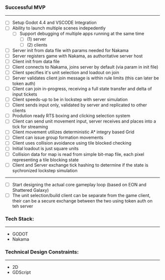 ### Successful MVP
---

- [ ] Setup Godot 4.4 and VSCODE Integration
- [ ] Ability to launch multiple scenes indepedently
  - [ ] Support debugging of multiple apps running at the same time
    - [ ] (1) server
    - [ ] (2) clients
- [ ] Server init from data file with params needed for Nakama
- [ ] Server registers game with Nakama, as authoritative server host
- [ ] Client init from data file
- [ ] Client connects to Nakama, joins server by default (via param in init file)
- [ ] Client specifies it's unit selection and loadout on join
- [ ] Server validates client join message is within rule limits (this can later be token auth)
- [ ] Client can join in-progress, receiving a full state transfer and delta of input tickets
- [ ] Client speeds-up to be in lockstep with server simulation
- [ ] Client sends input only, validated by server and replicated to other clients
- [ ] Prodution ready RTS boxing and clicking selection system
- [ ] Client can send unit movement input, server receives and places into a tick for streaming
- [ ] Client movement utilizes deterministic A* integry based Grid
- [ ] Client can issue group formation movements
- [ ] Client uses collision avoidance using tile blocked checking
- [ ] Initial loadout is just square units
- [ ] Collision data for map is read from simple bit-map file, each pixel representing a tile blocking state
- [ ] Client and Server exchange tick hashing to determine if the state is sychronized lockstep simulation
---
- [ ] Start designing the actual core gameplay loop (based on EON and Shattered Galaxy)
- [ ] The unit selection/build client can be separate from the game client, their can be a secure exchange between the two using token auth on teh server

### Tech Stack:
---
- GODOT
- Nakama

### Technical Design Constraints:
---
- 2D
- GDScript

